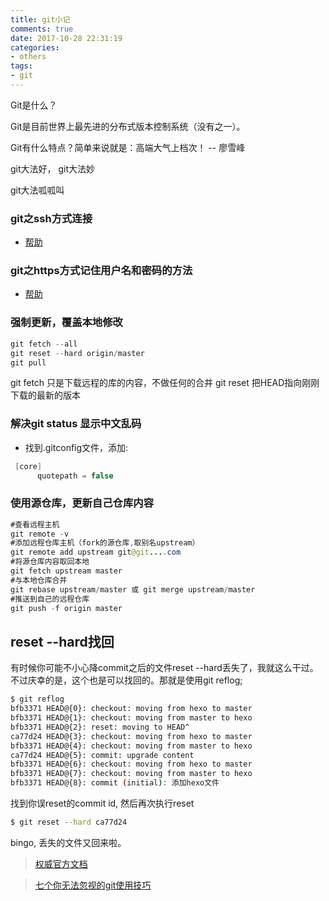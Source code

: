 ```yaml
---
title: git小记
comments: true
date: 2017-10-28 22:31:19
categories:
- others
tags:
- git
---
```




Git是什么？

Git是目前世界上最先进的分布式版本控制系统（没有之一）。

Git有什么特点？简单来说就是：高端大气上档次！ -- 廖雪峰

git大法好， git大法妙

git大法呱呱叫

### git之ssh方式连接

- [帮助](http://git.oschina.net/oschina/git-osc/wikis/%E5%B8%AE%E5%8A%A9)

### git之https方式记住用户名和密码的方法

- [帮助](http://git.oschina.net/oschina/git-osc/issues/2586)

### 强制更新，覆盖本地修改

```.java
git fetch --all
git reset --hard origin/master
git pull
```

git fetch 只是下载远程的库的内容，不做任何的合并 git reset 把HEAD指向刚刚下载的最新的版本

### 解决git status 显示中文乱码

- 找到.gitconfig文件，添加:

```.java  
 [core]
	  quotepath = false
```

### 使用源仓库，更新自己仓库内容

```.java
#查看远程主机
git remote -v
#添加远程仓库主机（fork的源仓库,取别名upstream）
git remote add upstream git@git....com
#将源仓库内容取回本地
git fetch upstream master
#与本地仓库合并
git rebase upstream/master 或 git merge upstream/master
#推送到自己的远程仓库
git push -f origin master
```



## reset --hard找回

有时候你可能不小心降commit之后的文件reset --hard丢失了，我就这么干过。不过庆幸的是，这个也是可以找回的。那就是使用git reflog;

```sh
$ git reflog
bfb3371 HEAD@{0}: checkout: moving from hexo to master
bfb3371 HEAD@{1}: checkout: moving from master to hexo
bfb3371 HEAD@{2}: reset: moving to HEAD^
ca77d24 HEAD@{3}: checkout: moving from hexo to master
bfb3371 HEAD@{4}: checkout: moving from master to hexo
ca77d24 HEAD@{5}: commit: upgrade content
bfb3371 HEAD@{6}: checkout: moving from hexo to master
bfb3371 HEAD@{7}: checkout: moving from master to hexo
bfb3371 HEAD@{8}: commit (initial): 添加hexo文件
```

找到你误reset的commit id, 然后再次执行reset

```sh
$ git reset --hard ca77d24
```

bingo, 丢失的文件又回来啦。



> [权威官方文档](https://git-scm.com/book/zh/v2)

> [七个你无法忽视的git使用技巧](http://www.oschina.net/news/68437/seven-git-hacks-you-just-cannot-ignore)
